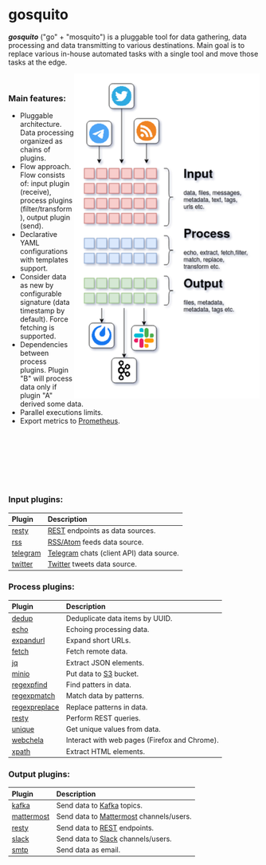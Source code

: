 # gosquito


***gosquito*** ("go" + "mosquito") is a pluggable tool for data
gathering, data processing and data transmitting to various destinations. 
Main goal is to replace various in-house automated tasks with a single tool and move those tasks at the edge.

<img align="right" src="assets/gosquito.png">

<br>

### Main features:

* Pluggable architecture. Data processing organized as chains of plugins.
* Flow approach. Flow consists of: input plugin (receive), process plugins (filter/transform), output
  plugin (send).
* Declarative YAML configurations with templates support.
* Consider data as new by configurable signature (data timestamp by default). Force fetching is supported.
* Dependencies between process plugins. Plugin "B" will process data only if plugin "A" derived some data.
* Parallel executions limits. 
* Export metrics to [Prometheus](https://prometheus.io/).

<br><br>
<br><br>
<br><br>

### Input plugins:

| Plugin                                           | Description                                                                                      |
| :----------------------------------------------- | :------------------------------------------------------------------------------                  |
| [resty](docs/plugins/input/resty.md)             | [REST](https://en.wikipedia.org/wiki/Representational_state_transfer) endpoints as data sources. |
| [rss](docs/plugins/input/rss.md)                 | [RSS/Atom](https://en.wikipedia.org/wiki/RSS) feeds data source.                                 |
| [telegram](docs/plugins/input/telegram.md)       | [Telegram](https://telegram.org/) chats (client API) data source.                                |
| [twitter](docs/plugins/input/twitter.md)         | [Twitter](https://twitter.com/) tweets data source.                                              |

### Process plugins:

| Plugin                                                      | Description                                                                              |
| :---------------------------------------------------------- | :--------------------------------------------------------------------------------------- |
| [dedup](docs/plugins/process/dedup.md)                      | Deduplicate data items by UUID.                                                          |
| [echo](docs/plugins/process/echo.md)                        | Echoing processing data.                                                                 |
| [expandurl](docs/plugins/process/expandurl.md)              | Expand short URLs.                                                                       |
| [fetch](docs/plugins/process/fetch.md)                      | Fetch remote data.                                                                       |
| [jq](docs/plugins/process/jq.md)                            | Extract JSON elements.                                                                   |
| [minio](docs/plugins/process/minio.md)                      | Put data to [S3](https://en.wikipedia.org/wiki/Amazon_S3) bucket.                        |
| [regexpfind](docs/plugins/process/regexpfind.md)            | Find patters in data.                                                                    |
| [regexpmatch](docs/plugins/process/regexpmatch.md)          | Match data by patterns.                                                                  |
| [regexpreplace](docs/plugins/process/regexpreplace.md)      | Replace patterns in data.                                                                |
| [resty](docs/plugins/process/resty.md)                      | Perform REST queries.                                                                    |
| [unique](docs/plugins/process/unique.md)                    | Get unique values from data.                                                             |
| [webchela](docs/plugins/process/webchela.md)                | Interact with web pages (Firefox and Chrome).                                            |
| [xpath](docs/plugins/process/xpath.md)                      | Extract HTML elements.                                                                   |

### Output plugins:

| Plugin                                           | Description                                                                                   |
| :----------------------------------------------- | :-------------------------------------------------------------------                          |
| [kafka](docs/plugins/output/kafka.md)            | Send data to [Kafka](https://kafka.apache.org/) topics.                                       |
| [mattermost](docs/plugins/output/mattermost.md)  | Send data to [Mattermost](https://mattermost.org/) channels/users.                            |
| [resty](docs/plugins/output/resty.md)            | Send data to [REST](https://en.wikipedia.org/wiki/Representational_state_transfer) endpoints. |
| [slack](docs/plugins/output/slack.md)            | Send data to [Slack](https://slack.com) channels/users.                                       |
| [smtp](docs/plugins/output/smtp.md)              | Send data as email.                                                                           |
